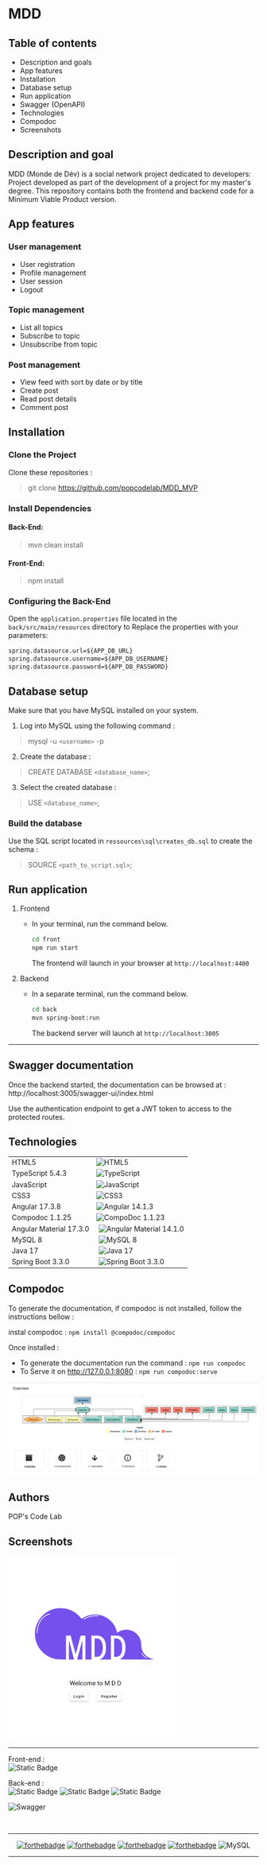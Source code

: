 # MDD
## Table of contents

- Description and goals
- App features
- Installation
- Database setup
- Run application
- Swagger (OpenAPI)
- Technologies
- Compodoc
- Screenshots

## Description and goal

MDD (Monde de Dév) is a social network project dedicated to developers:
Project developed as part of the development of a project for my master's degree.
 This repository contains both the frontend and backend code for a Minimum Viable Product version.

## App features

### User management
- User registration
- Profile management
- User session
- Logout

### Topic management
- List all topics
- Subscribe to topic
- Unsubscribe from topic

### Post management
- View feed with sort by date or by title
- Create post
- Read post details
- Comment post


## Installation

### Clone the Project

Clone these repositories :
> git clone https://github.com/popcodelab/MDD_MVP

### Install Dependencies

#### Back-End:

> mvn clean install

#### Front-End:

> npm install

### Configuring the Back-End

Open the `application.properties` file located in the `back/src/main/resources` directory to Replace the properties with your parameters:

```properties
spring.datasource.url=${APP_DB_URL}
spring.datasource.username=${APP_DB_USERNAME}
spring.datasource.password=${APP_DB_PASSWORD}
```

## Database setup 

Make sure that you have MySQL installed on your system.

1. Log into MySQL using the following command :
> mysql -u `<username>` -p

2. Create the database :

> CREATE DATABASE `<database_name>`;

3. Select the created database :
> USE `<database_name>`;


### Build the database

Use the SQL script located in `ressources\sql\creates_db.sql`  to create the schema :

> SOURCE `<path_to_script.sql>`;
     

## Run application

1. Frontend
   
   - In your terminal, run the command below.
    
        ```bash
        cd front
        npm run start
        ```

     The frontend will launch in your browser at `http://localhost:4400`
  
2. Backend

     - In a separate terminal, run the command below.

          ```bash
          cd back
          mvn spring-boot:run
          ```

        The backend server will launch at `http://localhost:3005`

---

## Swagger documentation

Once the backend started, the documentation can be browsed at : http://localhost:3005/swagger-ui/index.html

Use the authentication endpoint to get a JWT token to access to the protected routes.



## Technologies

<table style="border: none">
<tr style="border: none">
  <td style="border: none">HTML5</td><td style="border: none">
  <img style="height: 40px;width: 40px;" src="https://raw.github.com/popcodelab/svg-icons/main/html-5.svg?sanitize=true" alt="HTML5"></td>
</tr>
<tr style="border: none">
  <td style="border: none">TypeScript 5.4.3</td><td style="border: none">
  <img style="height: 40px;width: 40px;" src="https://raw.github.com/popcodelab/svg-icons/main/typescript.svg?sanitize=true" alt="TypeScript"></td>
</tr>
<tr style="border: none">
  <td style="border: none">JavaScript</td><td style="border: none">
  <img style="height: 40px;width: 40px;" src="https://raw.github.com/popcodelab/svg-icons/main/javascript.svg?sanitize=true" alt="JavaScript"></td>
</tr>
<tr style="border: none">
  <td style="border: none">CSS3</td><td style="border: none">
  <img style="height: 40px;width: 40px;" src="https://raw.github.com/popcodelab/svg-icons/main/css-3.svg?sanitize=true" alt="CSS3"></td>
</tr>

<tr style="border: none"> 
  <td style="border: none">Angular 17.3.8</td>
  <td style="border: none"><img style="height: 40px;width: 40px;" src="https://raw.github.com/popcodelab/svg-icons/main/angular.svg?sanitize=true" alt="Angular 14.1.3"></td>
</tr>

<tr style="border: none">  
  <td style="border: none">Compodoc 1.1.25</td>
  <td style="border: none"><img style="height: 40px;width: 40px;" src="https://raw.github.com/popcodelab/svg-icons/main/compodoc.svg?sanitize=true" alt="CompoDoc 1.1.23"></td>
</tr>
<tr style="border: none"> 
  <td style="border: none">Angular Material 17.3.0</td>
  <td style="border: none"><img style="height: 45px;width: 45px;padding-left: 5px" src="https://raw.github.com/popcodelab/svg-icons/main/material.svg?sanitize=true" alt="Angular Material 14.1.0"></td>
</tr>
<tr style="border: none"> 
  <td style="border: none">MySQL 8</td>
  <td style="border: none"><img style="height: 55px;width: 55px;padding-left: 5px" src="https://raw.github.com/popcodelab/svg-icons/main/mysql.svg?sanitize=true" alt="MySQL 8"></td>
</tr>
<tr style="border: none"> 
  <td style="border: none">Java 17</td>
  <td style="border: none"><img style="height: 45px;width: 45px;padding-left: 5px" src="https://raw.github.com/popcodelab/svg-icons/main/java.svg?sanitize=true" alt="Java 17"></td>
</tr>
<tr style="border: none"> 
  <td style="border: none">Spring Boot 3.3.0</td>
  <td style="border: none"><img style="height: 40px;width: 40px;padding-left: 5px" src="https://raw.github.com/popcodelab/svg-icons/main/spring.svg?sanitize=true" alt="Spring Boot 3.3.0"></td>
</tr>
</table>





## Compodoc

To generate the documentation, if compodoc is not installed, follow the instructions bellow :

instal compodoc : `npm install @compodoc/compodoc`

Once installed :
- To generate the documentation run the command : `npm run compodoc`
- To Serve it on http://127.0.0.1:8080  : `npm run compodoc:serve`

![Compodoc](./front/src/assets/screenshots/compodoc.png)


## Authors

POP's Code Lab

## Screenshots
 
<img src="./front/src/assets/screenshots/login.png" width="350">

---
Front-end :  
![Static Badge](https://img.shields.io/badge/Angular-17.3.8-red)


Back-end :  
![Static Badge](https://img.shields.io/badge/Java-17.0.10-orange)
![Static Badge](https://img.shields.io/badge/Spring_Boot-3.3.0-green)
![Static Badge](https://img.shields.io/badge/Maven-4.0.0-purple)


![Swagger](https://img.shields.io/badge/-Swagger-%23Clojure?style=for-the-badge&logo=swagger&logoColor=white)

<br>
<hr>

 <div align="center">

 [![forthebadge](https://forthebadge.com/images/badges/build-with-spring-boot.svg)](https://forthebadge.com)
 [![forthebadge](https://forthebadge.com/images/badges/uses-git.svg)](https://forthebadge.com)
 [![forthebadge](https://forthebadge.com/images/badges/made-with-typescript.svg)](https://forthebadge.com)
 [![forthebadge](https://forthebadge.com/images/badges/made-with-java.svg)](https://forthebadge.com)
![MySQL](https://img.shields.io/badge/mysql-4479A1.svg?style=for-the-badge&logo=mysql&logoColor=white)
</div>
<hr/>

